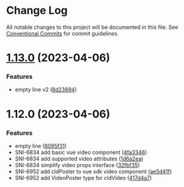 # Change Log

All notable changes to this project will be documented in this file.
See [Conventional Commits](https://conventionalcommits.org) for commit guidelines.

# [1.13.0](https://github.com/cloudinary/frontend-frameworks/compare/@cloudinary/vue@1.12.0...@cloudinary/vue@1.13.0) (2023-04-06)


### Features

* empty line v2 ([8d23894](https://github.com/cloudinary/frontend-frameworks/commit/8d23894e60e234af849bd73f7d344630bbd31591))





# 1.12.0 (2023-04-06)


### Features

* empty line ([8095f31](https://github.com/cloudinary/frontend-frameworks/commit/8095f31439a770c5bce389cf55b4b1df4261bc5e))
* SNI-6834 add basic vue video component ([4fa3346](https://github.com/cloudinary/frontend-frameworks/commit/4fa3346ae74ab0a274a93faca4c6328dc5cb223b))
* SNI-6834 add supported video attributes ([1d6a2ea](https://github.com/cloudinary/frontend-frameworks/commit/1d6a2eaca93d6ca12d300481a7751cb9f6cecc8b))
* SNI-6834 simplify video props interface ([32fbf35](https://github.com/cloudinary/frontend-frameworks/commit/32fbf358fe7115ed90a15e024458a6a76aef5348))
* SNI-6952 add cldPoster to vue sdk video component ([ae5d41f](https://github.com/cloudinary/frontend-frameworks/commit/ae5d41f8959329530ec49a687d3d5babf0137ec4))
* SNI-6952 add VideoPoster type for cldVideo ([417d4a7](https://github.com/cloudinary/frontend-frameworks/commit/417d4a77b30d614b2508c89ded6a28e58decbc88))
